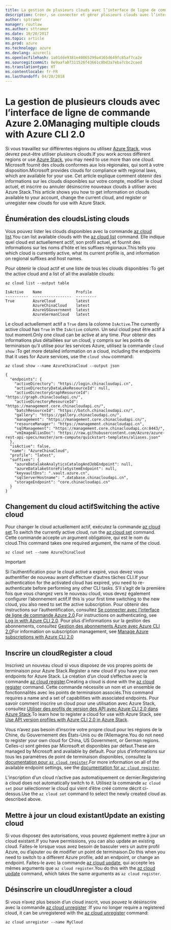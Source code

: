 ```yaml
---
title: La gestion de plusieurs clouds avec l’interface de ligne de commande Azure 2.0
description: Créer, se connecter et gérer plusieurs clouds avec l’interface de ligne de commande Azure 2.0.
author: sptramer
manager: routlaw
ms.author: sttramer
ms.date: 10/20/2017
ms.topic: article
ms.prod: azure
ms.technology: azure
ms.devlang: azurecli
ms.openlocfilehash: 1a01dde9381e40065299a4165d649fc85af7ca2e
ms.sourcegitcommit: 0e9aafa07311526f43661c8bd3a7eba7cbc2caed
ms.translationtype: HT
ms.contentlocale: fr-FR
ms.lasthandoff: 04/20/2018
---
```

# <a name="managing-multiple-clouds-with-azure-cli-20"></a><span data-ttu-id="562f5-103">La gestion de plusieurs clouds avec l’interface de ligne de commande Azure 2.0</span><span class="sxs-lookup"><span data-stu-id="562f5-103">Managing multiple clouds with Azure CLI 2.0</span></span>

<span data-ttu-id="562f5-104">Si vous travaillez sur différentes régions ou utilisez [Azure Stack](https://docs.microsoft.com/azure/azure-stack/user/), vous devrez peut-être utiliser plusieurs clouds.</span><span class="sxs-lookup"><span data-stu-id="562f5-104">If you work across different regions or use [Azure Stack](https://docs.microsoft.com/azure/azure-stack/user/), you may need to use more than one cloud.</span></span> <span data-ttu-id="562f5-105">Microsoft fournit des clouds conformes aux lois régionales, qui sont à votre disposition.</span><span class="sxs-lookup"><span data-stu-id="562f5-105">Microsoft provides clouds for compliance with regional laws, which are available for your use.</span></span> <span data-ttu-id="562f5-106">Cet article explique comment obtenir des informations sur les clouds disponibles sur votre compte, modifier le cloud actuel, et inscrire ou annuler désinscrire nouveaux clouds à utiliser avec Azure Stack.</span><span class="sxs-lookup"><span data-stu-id="562f5-106">This article shows you how to get information on clouds available to your account, change the current cloud, and register or unregister new clouds for use with Azure Stack.</span></span>

## <a name="listing-clouds"></a><span data-ttu-id="562f5-107">Énumération des clouds</span><span class="sxs-lookup"><span data-stu-id="562f5-107">Listing clouds</span></span>

<span data-ttu-id="562f5-108">Vous pouvez lister les clouds disponibles avec la commande [az cloud list](/cli/azure/cloud#az-cloud-list).</span><span class="sxs-lookup"><span data-stu-id="562f5-108">You can list available clouds with the [az cloud list](/cli/azure/cloud#az-cloud-list) command.</span></span> <span data-ttu-id="562f5-109">Elle indique quel cloud est actuellement actif, son profil actuel, et fournit des informations sur les noms d’hôte et les suffixes régionaux.</span><span class="sxs-lookup"><span data-stu-id="562f5-109">This tells you which cloud is currently active, what its current profile is, and information on regional suffixes and host names.</span></span>

<span data-ttu-id="562f5-110">Pour obtenir le cloud actif et une liste de tous les clouds disponibles :</span><span class="sxs-lookup"><span data-stu-id="562f5-110">To get the active cloud and a list of all the available clouds:</span></span>

```azurecli
az cloud list --output table
```

```output
IsActive    Name               Profile
----------  -----------------  ---------
True        AzureCloud         latest
            AzureChinaCloud    latest
            AzureUSGovernment  latest
            AzureGermanCloud   latest
```

<span data-ttu-id="562f5-111">Le cloud actuellement actif a `True` dans la colonne `IsActive`.</span><span class="sxs-lookup"><span data-stu-id="562f5-111">The currently active cloud has `True` in the `IsActive` column.</span></span> <span data-ttu-id="562f5-112">Un seul cloud peut être actif à tout moment.</span><span class="sxs-lookup"><span data-stu-id="562f5-112">Only one cloud can be active at any time.</span></span> <span data-ttu-id="562f5-113">Pour obtenir des informations plus détaillées sur un cloud, y compris sur les points de terminaison qu’il utilise pour les services Azure, utilisez la commande `cloud show` :</span><span class="sxs-lookup"><span data-stu-id="562f5-113">To get more detailed information on a cloud, including the endpoints that it uses for Azure services, use the `cloud show` command:</span></span>

```azurecli
az cloud show --name AzureChinaCloud --output json
```

```output
{
  "endpoints": {
    "activeDirectory": "https://login.chinacloudapi.cn",
    "activeDirectoryDataLakeResourceId": null,
    "activeDirectoryGraphResourceId": "https://graph.chinacloudapi.cn/",
    "activeDirectoryResourceId": "https://management.core.chinacloudapi.cn/",
    "batchResourceId": "https://batch.chinacloudapi.cn/",
    "gallery": "https://gallery.chinacloudapi.cn/",
    "management": "https://management.core.chinacloudapi.cn/",
    "resourceManager": "https://management.chinacloudapi.cn",
    "sqlManagement": "https://management.core.chinacloudapi.cn:8443/",
    "vmImageAliasDoc": "https://raw.githubusercontent.com/Azure/azure-rest-api-specs/master/arm-compute/quickstart-templates/aliases.json"
  },
  "isActive": false,
  "name": "AzureChinaCloud",
  "profile": "latest",
  "suffixes": {
    "azureDatalakeAnalyticsCatalogAndJobEndpoint": null,
    "azureDatalakeStoreFileSystemEndpoint": null,
    "keyvaultDns": ".vault.azure.cn",
    "sqlServerHostname": ".database.chinacloudapi.cn",
    "storageEndpoint": "core.chinacloudapi.cn"
  }
}
```

## <a name="switching-the-active-cloud"></a><span data-ttu-id="562f5-114">Changement du cloud actif</span><span class="sxs-lookup"><span data-stu-id="562f5-114">Switching the active cloud</span></span>

<span data-ttu-id="562f5-115">Pour changer le cloud actuellement actif, exécutez la commande [az cloud set](/cli/azure/cloud#az-cloud-set).</span><span class="sxs-lookup"><span data-stu-id="562f5-115">To switch the currently active cloud, run the [az cloud set](/cli/azure/cloud#az-cloud-set) command.</span></span> <span data-ttu-id="562f5-116">Cette commande accepte un argument obligatoire, qui est le nom du cloud.</span><span class="sxs-lookup"><span data-stu-id="562f5-116">This command takes one required argument, the name of the cloud.</span></span>

```azurecli
az cloud set --name AzureChinaCloud
```

> [!IMPORTANT]
> <span data-ttu-id="562f5-117">Si l’authentification pour le cloud activé a expiré, vous devez vous authentifier de nouveau avant d’effectuer d’autres tâches CLI.</span><span class="sxs-lookup"><span data-stu-id="562f5-117">If your authentication for the activated cloud has expired, you need to re-authenticate before performing any other CLI tasks.</span></span> <span data-ttu-id="562f5-118">S’il s’agit de la première fois que vous changez vers le nouveau cloud, vous devez également configurer l’abonnement actif.</span><span class="sxs-lookup"><span data-stu-id="562f5-118">If this is your first time switching to the new cloud, you also need to set the active subscription.</span></span>
> <span data-ttu-id="562f5-119">Pour obtenir des instructions sur l’authentification, consultez [Se connecter avec l’interface de ligne de commande Azure 2.0](authenticate-azure-cli.md).</span><span class="sxs-lookup"><span data-stu-id="562f5-119">For instructions on authenticating, see [Log in with Azure CLI 2.0](authenticate-azure-cli.md).</span></span> <span data-ttu-id="562f5-120">Pour plus d’informations sur la gestion des abonnements, consultez [Gestion des abonnements Azure avec Azure CLI 2.0](manage-azure-subscriptions-azure-cli.md)</span><span class="sxs-lookup"><span data-stu-id="562f5-120">For information on subscription management, see [Manage Azure subscriptions with Azure CLI 2.0](manage-azure-subscriptions-azure-cli.md)</span></span>

## <a name="register-a-cloud"></a><span data-ttu-id="562f5-121">Inscrire un cloud</span><span class="sxs-lookup"><span data-stu-id="562f5-121">Register a cloud</span></span>

<span data-ttu-id="562f5-122">Inscrivez un nouveau cloud si vous disposez de vos propres points de terminaison pour Azure Stack.</span><span class="sxs-lookup"><span data-stu-id="562f5-122">Register a new cloud if you have your own endpoints for Azure Stack.</span></span> <span data-ttu-id="562f5-123">La création d’un cloud s’effectue avec la commande [az cloud register](/cli/azure/cloud#az-cloud-register).</span><span class="sxs-lookup"><span data-stu-id="562f5-123">Creating a cloud is done with the [az cloud register](/cli/azure/cloud#az-cloud-register) command.</span></span> <span data-ttu-id="562f5-124">Cette commande nécessite un nom et un ensemble de fonctionnalités avec les points de terminaison associés.</span><span class="sxs-lookup"><span data-stu-id="562f5-124">This command requires a name and a set of capabilities with associated endpoints.</span></span> <span data-ttu-id="562f5-125">Pour savoir comment inscrire un cloud pour une utilisation avec Azure Stack, consultez [Utiliser des profils de version des API avec Azure CLI 2.0 dans Azure Stack](/azure/azure-stack/user/azure-stack-version-profiles-azurecli2#connect-to-azure-stack).</span><span class="sxs-lookup"><span data-stu-id="562f5-125">To learn how to register a cloud for use with Azure Stack, see [Use API version profiles with Azure CLI 2.0 in Azure Stack](/azure/azure-stack/user/azure-stack-version-profiles-azurecli2#connect-to-azure-stack).</span></span>

<span data-ttu-id="562f5-126">Vous n’avez pas besoin d’inscrire votre propre cloud pour les régions de la Chine, du Gouvernement des États-Unis ou de l’Allemagne.</span><span class="sxs-lookup"><span data-stu-id="562f5-126">You do not need to register your own cloud for China, US Government, or German regions.</span></span> <span data-ttu-id="562f5-127">Celles-ci sont gérées par Microsoft et disponibles par défaut.</span><span class="sxs-lookup"><span data-stu-id="562f5-127">These are managed by Microsoft and available by default.</span></span>  <span data-ttu-id="562f5-128">Pour plus d’informations sur tous les paramètres de point de terminaison disponibles, consultez la [documentation pour `az cloud register`](/cli/azure/cloud#az-cloud-register).</span><span class="sxs-lookup"><span data-stu-id="562f5-128">For more information on all of the available endpoint settings, see the [documentation for `az cloud register`](/cli/azure/cloud#az-cloud-register).</span></span>

<span data-ttu-id="562f5-129">L’inscription d’un cloud n’active pas automatiquement ce dernier.</span><span class="sxs-lookup"><span data-stu-id="562f5-129">Registering a cloud does not automatically switch to it.</span></span> <span data-ttu-id="562f5-130">Utilisez la commande `az cloud set` pour sélectionner le cloud qui vient d’être créé comme décrit ci-dessus.</span><span class="sxs-lookup"><span data-stu-id="562f5-130">Use the `az cloud set` command to select the newly created cloud as described above.</span></span>

## <a name="update-an-existing-cloud"></a><span data-ttu-id="562f5-131">Mettre à jour un cloud existant</span><span class="sxs-lookup"><span data-stu-id="562f5-131">Update an existing cloud</span></span>

<span data-ttu-id="562f5-132">Si vous disposez des autorisations, vous pouvez également mettre à jour un cloud existant.</span><span class="sxs-lookup"><span data-stu-id="562f5-132">If you have permissions, you can also update an existing cloud.</span></span> <span data-ttu-id="562f5-133">Faites-le lorsque vous avez besoin de basculer vers un autre profil Azure, ou d’ajouter ou de modifier un point de terminaison.</span><span class="sxs-lookup"><span data-stu-id="562f5-133">Do this when you need to switch to a different Azure profile, add an endpoint, or change an endpoint.</span></span>
<span data-ttu-id="562f5-134">Faites-le avec la commande [az cloud update](/cli/azure/cloud#az-cloud-update), qui accepte les mêmes arguments que `az cloud register`.</span><span class="sxs-lookup"><span data-stu-id="562f5-134">You do this with the [az cloud update](/cli/azure/cloud#az-cloud-update) command, which takes the same arguments as `az cloud register`.</span></span>

## <a name="unregister-a-cloud"></a><span data-ttu-id="562f5-135">Désinscrire un cloud</span><span class="sxs-lookup"><span data-stu-id="562f5-135">Unregister a cloud</span></span>

<span data-ttu-id="562f5-136">Si vous n’avez plus besoin d’un cloud inscrit, vous pouvez le désinscrire avec la commande [az cloud unregister](/cli/azure/cloud#az-cloud-unregister) :</span><span class="sxs-lookup"><span data-stu-id="562f5-136">If you no longer require a registered cloud, it can be unregistered with the [az cloud unregister](/cli/azure/cloud#az-cloud-unregister) command:</span></span>

```azurecli
az cloud unregister --name MyCloud
```
